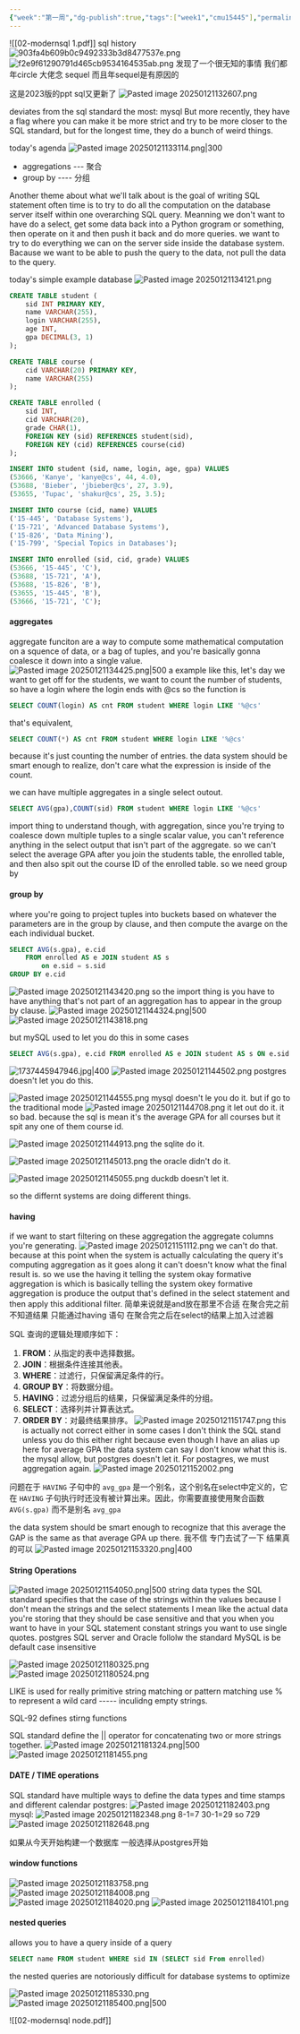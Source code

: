 ```yaml
---
{"week":"第一周","dg-publish":true,"tags":["week1","cmu15445"],"permalink":"/DataBase Systems/CMU 15-445：Database Systems/Lecture 02 Modern SQL/","dgPassFrontmatter":true,"noteIcon":"","created":"2025-08-15T09:39:18.899+08:00","updated":"2025-04-19T09:54:25.395+08:00"}
---
```



![[02-modernsql 1.pdf]]
sql history
![903fa4b609b0c9492333b3d8477537e.png](/img/user/accessory/903fa4b609b0c9492333b3d8477537e.png)
![f2e9f61290791d465cb9534164535ab.png](/img/user/accessory/f2e9f61290791d465cb9534164535ab.png)
发现了一个很无知的事情  我们都年circle    大佬念 sequel 而且年sequel是有原因的

这是2023版的ppt   sql又更新了
![Pasted image 20250121132607.png](/img/user/accessory/Pasted%20image%2020250121132607.png)

deviates from the sql standard the most: mysql
But more recently, they have a flag where you can make it be more strict and try to be more closer to the SQL standard, but for the longest time, they do a bunch of weird things.

today's agenda
![Pasted image 20250121133114.png|300](/img/user/accessory/Pasted%20image%2020250121133114.png)
- aggregations --- 聚合
- group by  ---- 分组

Another theme about what we'll talk about is the goal of writing SQL statement often time is to try to do all the computation on the database server itself within one overarching SQL query.
Meanning we don't want to have do a select, get some data back into a Python grogram or something, then operate on it and then push it back and do more queries.
we want to try to do everything we can on the server side inside the database system.
Bacause we want to be able to push the query to the data, not pull the data to the query.

today's simple example database
![Pasted image 20250121134121.png](/img/user/accessory/Pasted%20image%2020250121134121.png)
```sql
CREATE TABLE student (
    sid INT PRIMARY KEY,
    name VARCHAR(255),
    login VARCHAR(255),
    age INT,
    gpa DECIMAL(3, 1)
);

CREATE TABLE course (
    cid VARCHAR(20) PRIMARY KEY,
    name VARCHAR(255)
);

CREATE TABLE enrolled (
    sid INT,
    cid VARCHAR(20),
    grade CHAR(1),
    FOREIGN KEY (sid) REFERENCES student(sid),
    FOREIGN KEY (cid) REFERENCES course(cid)
);

INSERT INTO student (sid, name, login, age, gpa) VALUES
(53666, 'Kanye', 'kanye@cs', 44, 4.0),
(53688, 'Bieber', 'jbieber@cs', 27, 3.9),
(53655, 'Tupac', 'shakur@cs', 25, 3.5);

INSERT INTO course (cid, name) VALUES
('15-445', 'Database Systems'),
('15-721', 'Advanced Database Systems'),
('15-826', 'Data Mining'),
('15-799', 'Special Topics in Databases');

INSERT INTO enrolled (sid, cid, grade) VALUES
(53666, '15-445', 'C'),
(53688, '15-721', 'A'),
(53688, '15-826', 'B'),
(53655, '15-445', 'B'),
(53666, '15-721', 'C');
```
#### aggregates
aggregate funciton are a way to compute some mathematical computation on a squence of data, or a bag of tuples, and you're basically gonna coalesce it down into a single value.
![Pasted image 20250121134425.png|500](/img/user/accessory/Pasted%20image%2020250121134425.png)
a example like this, let's day we want to get off for the students, we want to count the number of students, so have a login where the login ends with @cs
so the function is 
```SQL
SELECT COUNT(login) AS cnt FROM student WHERE login LIKE '%@cs'
```
that's equivalent,
```sql
SELECT COUNT(*) AS cnt FROM student WHERE login LIKE '%@cs'
```
because it's just counting the number of entries.
the data system should be smart enough to realize, don't care what the expression is inside of the count.

we can have multiple aggregates in a single select outout.
```sql
SELECT AVG(gpa),COUNT(sid) FROM student WHERE login LIKE '%@cs'
```

import thing to understand though, with aggregation, since you're trying to coalesce down multiple tuples to a single scalar value, you can't reference anything in the select output that isn't part of the aggregate.
so we can't select the average GPA after you join the students table, the enrolled table, and then also spit out the course ID of the enrolled table.
so we need group by

#### group by
where you're going to project tuples into buckets based on whatever the parameters are in the group by clause, and then compute the avarge on the each individual bucket.
```sql
SELECT AVG(s.gpa), e.cid
	FROM enrolled AS e JOIN student AS s
		on e.sid = s.sid
GROUP BY e.cid
```
![Pasted image 20250121143420.png](/img/user/accessory/Pasted%20image%2020250121143420.png)
so the import thing is you have to have anything that's not part of an aggregation has to appear in the group by clause.
![Pasted image 20250121144324.png|500](/img/user/accessory/Pasted%20image%2020250121144324.png)
![Pasted image 20250121143818.png](/img/user/accessory/Pasted%20image%2020250121143818.png)

but mySQL used to let you do this in some cases


```SQL
SELECT AVG(s.gpa), e.cid FROM enrolled AS e JOIN student AS s ON e.sid = s.sid
```
![1737445947946.jpg|400](/img/user/accessory/1737445947946.jpg)
![Pasted image 20250121144502.png](/img/user/accessory/Pasted%20image%2020250121144502.png)
postgres doesn't let you do this.

![Pasted image 20250121144555.png](/img/user/accessory/Pasted%20image%2020250121144555.png)
mysql doesn't le you do it.
but if go to the traditional mode
![Pasted image 20250121144708.png](/img/user/accessory/Pasted%20image%2020250121144708.png)
it let out do it.
it so bad.  because the sql is mean it's the average GPA for all courses but it spit any one of them course id.

![Pasted image 20250121144913.png](/img/user/accessory/Pasted%20image%2020250121144913.png)
the sqlite do it.

![Pasted image 20250121145013.png](/img/user/accessory/Pasted%20image%2020250121145013.png)
the oracle didn't do it.

![Pasted image 20250121145055.png](/img/user/accessory/Pasted%20image%2020250121145055.png)
duckdb doesn't let it.

so the differnt systems are doing different things.

#### having
if we want to start filtering on these aggregation the aggregate columns you're generating.
![Pasted image 20250121151112.png](/img/user/accessory/Pasted%20image%2020250121151112.png)
we can't do that. because at this point when the system is actually calculating the query it's computing aggregation as it goes along it can't doesn't know what the final result is.
so we use the having
it telling the system okay formative aggregation is which is basically telling the system okey formative aggregation is produce the output that's defined in the select statement and then apply this additional filter.
简单来说就是and放在那里不合适  在聚合完之前不知道结果   只能通过having 语句 在聚合完之后在select的结果上加入过滤器

SQL 查询的逻辑处理顺序如下：
1. **FROM**：从指定的表中选择数据。
2. **JOIN**：根据条件连接其他表。
3. **WHERE**：过滤行，只保留满足条件的行。
4. **GROUP BY**：将数据分组。
5. **HAVING**：过滤分组后的结果，只保留满足条件的分组。
6. **SELECT**：选择列并计算表达式。
7. **ORDER BY**：对最终结果排序。
![Pasted image 20250121151747.png](/img/user/accessory/Pasted%20image%2020250121151747.png)
this is actually not correct either in some cases I don't think the SQL stand unless you do this either right because even though I have an alias up here for average GPA the data system can say I don't know what this is.
the mysql allow, but postgres doesn't let it. For postagres, we must aggregation again.
![Pasted image 20250121152002.png](/img/user/accessory/Pasted%20image%2020250121152002.png)

问题在于 `HAVING` 子句中的 `avg_gpa` 是一个别名，这个别名在select中定义的，它在 `HAVING` 子句执行时还没有被计算出来。因此，你需要直接使用聚合函数 `AVG(s.gpa)` 而不是别名 `avg_gpa`

the data system should be smart enough to recognize that this average the GAP is the same as that average GPA up there.
我不信 专门去试了一下 结果真的可以
![Pasted image 20250121153320.png|400](/img/user/accessory/Pasted%20image%2020250121153320.png)


#### String Operations
![Pasted image 20250121154050.png|500](/img/user/accessory/Pasted%20image%2020250121154050.png)
string data types the SQL standard specifies that the case of the strings within the values because I don't mean the strings and the select statements I mean like the actual data you're storing that they should be case sensitive and that you when you want to have in your SQL statement constant strings you want to use single quotes.
postgres SQL server and Oracle follolw the standard
MySQL is be default case insensitive

![Pasted image 20250121180325.png](/img/user/accessory/Pasted%20image%2020250121180325.png)
![Pasted image 20250121180524.png](/img/user/accessory/Pasted%20image%2020250121180524.png)

LIKE is used for really primitive string matching or pattern matching
use % to represent a wild card -----  inculidng empty strings.

SQL-92 defines stirng functions

SQL standard define the || operator for concatenating two or more strings together.
![Pasted image 20250121181324.png|500](/img/user/accessory/Pasted%20image%2020250121181324.png)
![Pasted image 20250121181455.png](/img/user/accessory/Pasted%20image%2020250121181455.png)

#### DATE / TIME operations
SQL standard have multiple ways to define the data types and time stamps
and different calendar 
postgres:
![Pasted image 20250121182403.png](/img/user/accessory/Pasted%20image%2020250121182403.png)
mysql:
![Pasted image 20250121182348.png](/img/user/accessory/Pasted%20image%2020250121182348.png)
8-1=7 30-1=29 so 729
![Pasted image 20250121182648.png](/img/user/accessory/Pasted%20image%2020250121182648.png)

如果从今天开始构建一个数据库 一般选择从postgres开始


#### window functions
![Pasted image 20250121183758.png](/img/user/accessory/Pasted%20image%2020250121183758.png)
![Pasted image 20250121184008.png](/img/user/accessory/Pasted%20image%2020250121184008.png)
![Pasted image 20250121184020.png](/img/user/accessory/Pasted%20image%2020250121184020.png)
![Pasted image 20250121184101.png](/img/user/accessory/Pasted%20image%2020250121184101.png)

#### nested queries
allows you to have a query inside of a query
```sql
SELECT name FROM student WHERE sid IN (SELECT sid From enrolled)
```
the nested queries are notoriously difficult for database systems to optimize 

![Pasted image 20250121185330.png](/img/user/accessory/Pasted%20image%2020250121185330.png)
![Pasted image 20250121185400.png|500](/img/user/accessory/Pasted%20image%2020250121185400.png)
 

![[02-modernsql node.pdf]]